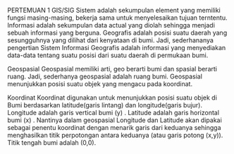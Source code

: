 PERTEMUAN 1
GIS/SIG
Sistem adalah sekumpulan element yang memiliki fungsi masing-masing, bekerja sama untuk menyelesaikan tujuan terntentu.
Informasi adalah sekumpulan data actual yang diolah sehingga menjadi sebuah informasi yang berguna.
Geografis adalah posisi suatu daerah yang sesungguhnya yang dilihat dari kenyataan di bumi.
Jadi, sederhananya pengertian Sistem Informasi Geografis adalah informasi yang menyediakan data-data tentang suatu posisi dari suatu daerah di permukaan bumi.

Geospasial
Geospasial memiliki arti, geo berarti bumi dan spasial berarti ruang. Jadi, sederhanya geospasial adalah ruang bumi. Geospasial menunjukkan posisi suatu objek yang mengacu pada koordinat.

Koordinat
Koordinat digunakan untuk menunjukkan posisi suatu objek di Bumi berdasarkan latitude(garis lintang) dan longitude(garis bujur). 
Longitude adalah garis vertical bumi (y)  . 
Latitude adalah garis horizontal bumi (x)  .
Nantinya dalam geospasial Longitude dan Latitude akan dipakai sebagai penentu koordinat dengan menarik garis dari keduanya sehingga menghasilkan titik perpotongan antara keduanya (atau garis potong (x,y)). Titik tengah bumi adalah (0,0).

